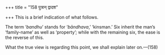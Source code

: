 +++
title = "158 पुत्रान् द्वादश"

+++
This is a brief indication of what follows.

The term ‘*bandhu*’ stands for ‘*bāndhava*,’ ‘kinsman.’ Six inherit the
man’s ‘family-name’ as well as ‘property’; while with the remaining six,
the ease is the reverse of this.

What the true view is regarding this point, we shall explain later
on.—(158)


